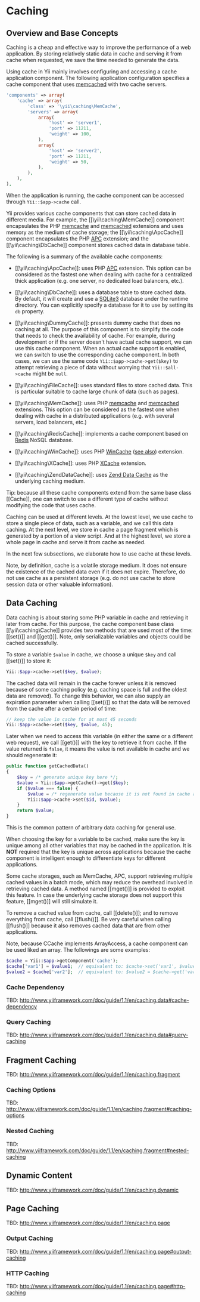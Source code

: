 Caching
=======

Overview and Base Concepts
--------------------------

Caching is a cheap and effective way to improve the performance of a web application. By storing relatively
static data in cache and serving it from cache when requested, we save the time needed to generate the data.

Using cache in Yii mainly involves configuring and accessing a cache application component. The following
application configuration specifies a cache component that uses [memcached](http://memcached.org/) with
two cache servers.

```php
'components' => array(
	'cache' => array(
		'class' => '\yii\caching\MemCache',
		'servers' => array(
			array(
				'host' => 'server1',
				'port' => 11211,
				'weight' => 100,
			),
			array(
				'host' => 'server2',
				'port' => 11211,
				'weight' => 50,
			),
		),
	),
),
```

When the application is running, the cache component can be accessed through `Yii::$app->cache` call.

Yii provides various cache components that can store cached data in different media. For example,
the [[\yii\caching\MemCache]] component encapsulates the PHP [memcache](http://php.net/manual/en/book.memcache.php)
and [memcached](http://php.net/manual/en/book.memcached.php) extensions and uses memory as the medium
of cache storage; the [[\yii\caching\ApcCache]] component encapsulates the PHP
[APC](http://php.net/manual/en/book.apc.php) extension; and the [[\yii\caching\DbCache]] component stores
cached data in database table.

The following is a summary of the available cache components:

* [[\yii\caching\ApcCache]]: uses PHP [APC](http://php.net/manual/en/book.apc.php) extension. This option can be
  considered as the fastest one when dealing with cache for a centralized thick application (e.g. one
  server, no dedicated load balancers, etc.).

* [[\yii\caching\DbCache]]: uses a database table to store cached data. By default, it will create and use a
  [SQLite3](http://sqlite.org/) database under the runtime directory. You can explicitly specify a database for
  it to use by setting its `db` property.

* [[\yii\caching\DummyCache]]: presents dummy cache that does no caching at all. The purpose of this component
  is to simplify the code that needs to check the availability of cache. For example, during development or if
  the server doesn't have actual cache support, we can use this cache component. When an actual cache support
  is enabled, we can switch to use the corresponding cache component. In both cases, we can use the same
  code `Yii::$app->cache->get($key)` to attempt retrieving a piece of data without worrying that
  `Yii::$all->cache` might be `null`.

* [[\yii\caching\FileCache]]: uses standard files to store cached data. This is particular suitable
  to cache large chunk of data (such as pages).

* [[\yii\caching\MemCache]]: uses PHP [memcache](http://php.net/manual/en/book.memcache.php)
  and [memcached](http://php.net/manual/en/book.memcached.php) extensions. This option can be considered as
  the fastest one when dealing with cache in a distributed applications (e.g. with several servers, load
  balancers, etc.)

* [[\yii\caching\RedisCache]]: implements a cache component based on [Redis](http://redis.io/) NoSQL database.

* [[\yii\caching\WinCache]]: uses PHP [WinCache](http://iis.net/downloads/microsoft/wincache-extension)
  ([see also](http://php.net/manual/en/book.wincache.php)) extension.

* [[\yii\caching\XCache]]: uses PHP [XCache](http://xcache.lighttpd.net/) extension.

* [[\yii\caching\ZendDataCache]]: uses
  [Zend Data Cache](http://files.zend.com/help/Zend-Server-6/zend-server.htm#data_cache_component.htm)
  as the underlying caching medium.

Tip: because all these cache components extend from the same base class [[Cache]], one can switch to use
a different type of cache without modifying the code that uses cache.

Caching can be used at different levels. At the lowest level, we use cache to store a single piece of data,
such as a variable, and we call this data caching. At the next level, we store in cache a page fragment which
is generated by a portion of a view script. And at the highest level, we store a whole page in cache and serve
it from cache as needed.

In the next few subsections, we elaborate how to use cache at these levels.

Note, by definition, cache is a volatile storage medium. It does not ensure the existence of the cached
data even if it does not expire. Therefore, do not use cache as a persistent storage (e.g. do not use cache
to store session data or other valuable information).

Data Caching
------------

Data caching is about storing some PHP variable in cache and retrieving it later from cache. For this purpose,
the cache component base class [[\yii\caching\Cache]] provides two methods that are used most of the time:
[[set()]] and [[get()]]. Note, only serializable variables and objects could be cached successfully.

To store a variable `$value` in cache, we choose a unique `$key` and call [[set()]] to store it:

```php
Yii::$app->cache->set($key, $value);
```

The cached data will remain in the cache forever unless it is removed because of some caching policy
(e.g. caching space is full and the oldest data are removed). To change this behavior, we can also supply
an expiration parameter when calling [[set()]] so that the data will be removed from the cache after
a certain period of time:

```php
// keep the value in cache for at most 45 seconds
Yii::$app->cache->set($key, $value, 45);
```

Later when we need to access this variable (in either the same or a different web request), we call [[get()]]
with the key to retrieve it from cache. If the value returned is `false`, it means the value is not available
in cache and we should regenerate it:

```php
public function getCachedData()
{
	$key = /* generate unique key here */;
	$value = Yii::$app->getCache()->get($key);
	if ($value === false) {
		$value = /* regenerate value because it is not found in cache and then save it in cache for later use */;
		Yii::$app->cache->set($id, $value);
	}
	return $value;
}
```

This is the common pattern of arbitrary data caching for general use.

When choosing the key for a variable to be cached, make sure the key is unique among all other variables that
may be cached in the application. It is **NOT** required that the key is unique across applications because
the cache component is intelligent enough to differentiate keys for different applications.

Some cache storages, such as MemCache, APC, support retrieving multiple cached values in a batch mode,
which may reduce the overhead involved in retrieving cached data. A method named [[mget()]] is provided
to exploit this feature. In case the underlying cache storage does not support this feature,
[[mget()]] will still simulate it.

To remove a cached value from cache, call [[delete()]]; and to remove everything from cache, call [[flush()]].
Be very careful when calling [[flush()]] because it also removes cached data that are from other applications.

Note, because CCache implements ArrayAccess, a cache component can be used liked an array. The followings
are some examples:

```php
$cache = Yii::$app->getComponent('cache');
$cache['var1'] = $value1;  // equivalent to: $cache->set('var1', $value1);
$value2 = $cache['var2'];  // equivalent to: $value2 = $cache->get('var2');
```

### Cache Dependency

TBD: http://www.yiiframework.com/doc/guide/1.1/en/caching.data#cache-dependency

### Query Caching

TBD: http://www.yiiframework.com/doc/guide/1.1/en/caching.data#query-caching

Fragment Caching
----------------

TBD: http://www.yiiframework.com/doc/guide/1.1/en/caching.fragment

### Caching Options

TBD: http://www.yiiframework.com/doc/guide/1.1/en/caching.fragment#caching-options

### Nested Caching

TBD: http://www.yiiframework.com/doc/guide/1.1/en/caching.fragment#nested-caching

Dynamic Content
---------------

TBD: http://www.yiiframework.com/doc/guide/1.1/en/caching.dynamic

Page Caching
------------

TBD: http://www.yiiframework.com/doc/guide/1.1/en/caching.page

### Output Caching

TBD: http://www.yiiframework.com/doc/guide/1.1/en/caching.page#output-caching

### HTTP Caching

TBD: http://www.yiiframework.com/doc/guide/1.1/en/caching.page#http-caching
